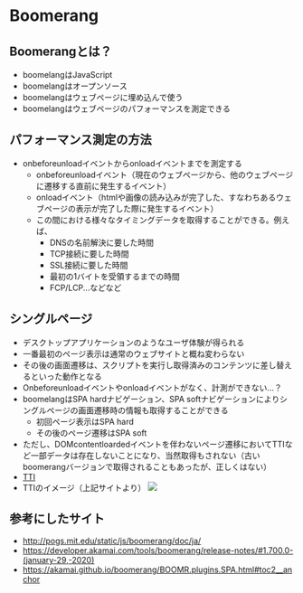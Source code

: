 # Boomerang

## Boomerangとは？
- boomelangはJavaScript
- boomelangはオープンソース
- boomelangはウェブページに埋め込んで使う
- boomelangはウェブページのパフォーマンスを測定できる

## パフォーマンス測定の方法
- onbeforeunloadイベントからonloadイベントまでを測定する
  - onbeforeunloadイベント（現在のウェブページから、他のウェブページに遷移する直前に発生するイベント）
  - onloadイベント（htmlや画像の読み込みが完了した、すなわちあるウェブページの表示が完了した際に発生するイベント）
  - この間における様々なタイミングデータを取得することができる。例えば、
    - DNSの名前解決に要した時間
    - TCP接続に要した時間
    - SSL接続に要した時間
    - 最初の1バイトを受領するまでの時間
    - FCP/LCP...などなど
  
## シングルページ
- デスクトップアプリケーションのようなユーザ体験が得られる
- 一番最初のページ表示は通常のウェブサイトと概ね変わらない
- その後の画面遷移は、スクリプトを実行し取得済みのコンテンツに差し替えるといった動作となる
- Onbeforeunloadイベントやonloadイベントがなく、計測ができない...？
- boomelangはSPA hardナビゲーション、SPA softナビゲーションによりシングルページの画面遷移時の情報も取得することができる
  - 初回ページ表示はSPA hard
  - その後のページ遷移はSPA soft
- ただし、DOMcontentloardedイベントを伴わないページ遷移においてTTIなど一部データは存在しないことになり、当然取得もされない（古いboomerangバージョンで取得されることもあったが、正しくはない）
- [TTI](https://github.com/WICG/time-to-interactive/blob/master/README.md)
- TTIのイメージ（上記サイトより）
![](/2021-04-13-21-55-31.png)

## 参考にしたサイト
- http://pogs.mit.edu/static/js/boomerang/doc/ja/
- https://developer.akamai.com/tools/boomerang/release-notes/#1.700.0-(january-29,-2020)
- https://akamai.github.io/boomerang/BOOMR.plugins.SPA.html#toc2__anchor